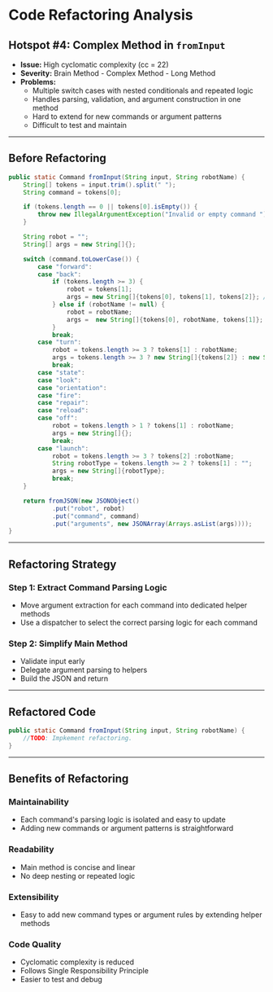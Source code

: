 # Code Refactoring Analysis

## **Hotspot #4: Complex Method in `fromInput`**
- **Issue:** High cyclomatic complexity (cc = 22)
- **Severity:** Brain Method - Complex Method - Long Method
- **Problems:**
  - Multiple switch cases with nested conditionals and repeated logic
  - Handles parsing, validation, and argument construction in one method
  - Hard to extend for new commands or argument patterns
  - Difficult to test and maintain

---

## **Before Refactoring**
```java
public static Command fromInput(String input, String robotName) {
    String[] tokens = input.trim().split(" ");
    String command = tokens[0];

    if (tokens.length == 0 || tokens[0].isEmpty()) {
        throw new IllegalArgumentException("Invalid or empty command ");
    }

    String robot = "";
    String[] args = new String[]{};

    switch (command.toLowerCase()) {
        case "forward":
        case "back":
            if (tokens.length >= 3) {
                robot = tokens[1];
                args = new String[]{tokens[0], tokens[1], tokens[2]}; // direction, robot, steps
            } else if (robotName != null) {
                robot = robotName;
                args =  new String[]{tokens[0], robotName, tokens[1]};
            }
            break;
        case "turn":
            robot = tokens.length >= 3 ? tokens[1] : robotName;
            args = tokens.length >= 3 ? new String[]{tokens[2]} : new String[]{tokens[1]}; // only need turn direction
            break;
        case "state":
        case "look":
        case "orientation":
        case "fire":
        case "repair":
        case "reload":
        case "off":
            robot = tokens.length > 1 ? tokens[1] : robotName;
            args = new String[]{};
            break;
        case "launch":
            robot = tokens.length >= 3 ? tokens[2] :robotName;
            String robotType = tokens.length >= 2 ? tokens[1] : "";
            args = new String[]{robotType};
            break;
    }

    return fromJSON(new JSONObject()
            .put("robot", robot)
            .put("command", command)
            .put("arguments", new JSONArray(Arrays.asList(args))));
}
```
---


## Refactoring Strategy

### **Step 1: Extract Command Parsing Logic**
- Move argument extraction for each command into dedicated helper methods
- Use a dispatcher to select the correct parsing logic for each command

### **Step 2: Simplify Main Method**
- Validate input early
- Delegate argument parsing to helpers
- Build the JSON and return

---

## Refactored Code

```java
public static Command fromInput(String input, String robotName) {
    //TODO: Impkement refactoring.
}

```

---


## **Benefits of Refactoring**

### **Maintainability**
- Each command's parsing logic is isolated and easy to update
- Adding new commands or argument patterns is straightforward

### **Readability**
- Main method is concise and linear
- No deep nesting or repeated logic

### **Extensibility**
- Easy to add new command types or argument rules by extending helper methods

### **Code Quality**
- Cyclomatic complexity is reduced
- Follows Single Responsibility Principle
- Easier to test and debug